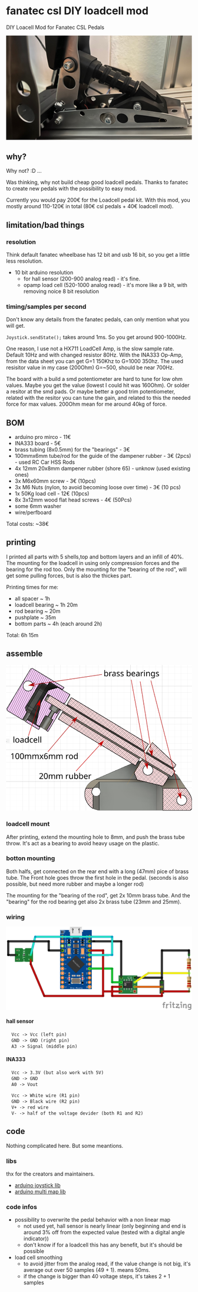 # fanatec csl DIY loadcell mod
DIY Loacell Mod for Fanatec CSL Pedals

![](./Pictures/final_fp.jpeg)

## why?

Why not? :D ...

Was thinking, why not build cheap good loadcell pedals. Thanks to fanatec to create new pedals with the possibility to easy mod.

Currently you would pay 200€ for the Loadcell pedal kit. With this mod, you mostly around 110-120€ in total (80€ csl pedals + 40€ loadcell mod).

## limitation/bad things

### resolution

Think default fanatec wheelbase has 12 bit and usb 16 bit, so you get a little less resolution.

- 10 bit arduino resolution
  - for hall sensor (200-900 analog read) - it's fine.
  - opamp load cell (520-1000 analog read) - it's more like a 9 bit, with removing noice 8 bit resolution


### timing/samples per second

Don't know any details from the fanatec pedals, can only mention what you will get.

`Joystick.sendState();` takes around 1ms. So you get around 900-1000Hz. 

One reason, I use not a HX711 LoadCell Amp, is the slow sample rate. Default 10Hz and with changed resistor 80Hz.
With the INA333 Op-Amp, from the data sheet you can get G=1 150Khz to G=1000 350hz. The used resisitor value  in my case (200Ohm) G=~500, should be near 700Hz.

The board with a build a smd potentiometer are hard to tune for low ohm values. Maybe you get the value (lowest I could hit was 160Ohm). Or solder a resitor at the smd pads. Or maybe better a good trim potentiometer, related with the resitor you can tune the gain, and related to this the needed force for max values. 200Ohm mean for me around 40kg of force.

## BOM

- arduino pro mirco - 11€
- INA333 board - 5€
- brass tubing (8x0.5mm) for the "bearings" - 3€
- 100mmx6mm tube/rod for the guide of the dampener rubber - 3€ (2pcs) - used RC Car HSS Rods
- 4x 12mm 20x8mm dampener rubber (shore 65) - unknow (used existing ones)
- 3x M6x60mm screw - 3€ (10pcs)
- 3x M6 Nuts (nylon, to avoid becoming loose over time) - 3€ (10 pcs)
- 1x 50Kg load cell - 12€ (10pcs)
- 8x 3x12mm wood flat head screws - 4€ (50Pcs)
- some 6mm washer
- wire/perfboard

Total costs: ~38€


## printing

I printed all parts with 5 shells,top and bottom layers and an infill of 40%.
The mounting for the loadcell in using only compression forces and the bearing for the rod too. Only the mounting for the "bearing of the rod", will get some pulling forces, but is also the thickes part.

Printing times for me:
- all spacer ~ 1h
- loadcell bearing ~ 1h 20m
- rod bearing ~ 20m
- pushplate ~ 35m
- bottom parts ~ 4h (each around 2h)

Total: 6h 15m

## assemble

![](./Pictures/assembly.png)

### loadcell mount

After printing, extend the mounting hole to 8mm, and push the brass tube throw. It's act as a bearing to avoid heavy usage on the plastic.

### botton mounting

Both halfs, get connected on the rear end with a long (47mm) pice of brass tube.
The Front hole goes throw the first hole in the pedal. (seconds is also possible, but need more rubber and maybe a longer rod)

The mounting for the "bearing of the rod", get 2x 10mm brass tube.
And the "bearing" for the rod bearing get also 2x brass tube (23mm and 25mm).

### wiring

![](./Pictures/cabling.png)

#### hall sensor

```
  Vcc -> Vcc (left pin)
  GND -> GND (right pin)
  A3 -> Signal (middle pin)
```

#### INA333

```
  Vcc -> 3.3V (but also work with 5V)
  GND -> GND
  A0 -> Vout
```
```
  Vcc -> White wire (R1 pin)
  GND -> Black wire (R2 pin)
  V+ -> red wire
  V- -> half of the voltage devider (both R1 and R2)
```
## code

Nothing complicated here. But some meantions.

### libs

thx for the creators and maintainers.

- [arduino joystick lib](https://github.com/MHeironimus/ArduinoJoystickLibrary)
- [arduino multi map lib](https://github.com/RobTillaart/MultiMap)

### code infos

- possibility to overwrite the pedal behavior with a non linear map
  - not used yet, hall sensor is nearly linear (only beginning and end is around 3% off from the expected value (tested with a digital angle indicator))
  - don't know if for a loadcell this has any benefit, but it's should be possible
- load cell smoothing
  - to avoid jitter from the analog read, if the value change is not big, it's average out over 50 samples (49 + 1). means 50ms.
  - if the change is bigger than 40 voltage steps, it's takes 2 + 1 samples
